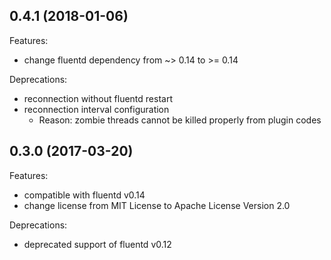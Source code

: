 ## 0.4.1 (2018-01-06)
Features:
  - change fluentd dependency from ~> 0.14 to >= 0.14

Deprecations:
  - reconnection without fluentd restart
  - reconnection interval configuration
    - Reason: zombie threads cannot be killed properly from plugin codes


## 0.3.0 (2017-03-20)

Features:
  - compatible with fluentd v0.14
  - change license from MIT License to Apache License Version 2.0

Deprecations:
  - deprecated support of fluentd v0.12
